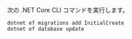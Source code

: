 
次の .NET Core CLI コマンドを実行します。

```dotnetcli
dotnet ef migrations add InitialCreate
dotnet ef database update
```